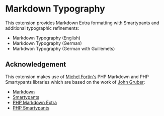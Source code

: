 # Markdown Typography #

This extension provides Markdown Extra formatting with Smartypants and additional typographic refinements:

- Markdown Typography (English)
- Markdown Typography (German)
- Markdwon Typography (German with Guillemets)

## Acknowledgement

This extension makes use of [Michel Fortin's](http://michelf.com/) PHP Markdown and PHP Smartypants libraries which are based on the work of [John Gruber](http://daringfireball.net/):

- [Markdown](http://daringfireball.net/projects/markdown/)
- [Smartypants](http://daringfireball.net/projects/smartypants/)
- [PHP Markdown Extra](http://michelf.com/projects/php-markdown/)
- [PHP Smartypants](http://michelf.com/projects/php-smartypants/)
